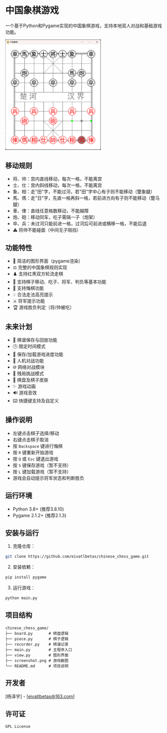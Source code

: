 # 中国象棋游戏

一个基于Python和Pygame实现的中国象棋游戏，支持本地双人对战和基础游戏功能。

<img src="screenshot.png" alt="游戏截图" width="300">

## 移动规则

- 将、帅：宫内直线移动，每次一格，不能离宫
- 士、仕：宫内斜线移动，每次一格，不能离宫
- 象、相：走"田"字，不能过河，若"田"字中心有子则不能移动（蹩象腿）
- 馬、傌：走"日"字，先直一格再斜一格，若前进方向有子则不能移动（蹩马腿）
- 車、俥：直线任意格数移动，不能越障
- 炮、砲：移动同车，吃子需隔一子（炮架）
- 卒、兵：未过河只能前进一格，过河后可前进或横移一格，不能后退
- ⚠️ 将帅不能碰面（中间无子阻挡）

## 功能特性

- 🎨 简洁的图形界面（pygame渲染）
- ⚖️ 完整的中国象棋规则实现
- ♟️ 支持红黑双方轮流走棋
- 📌 支持棋子移动、吃子、将军、判负等基本功能
- 🔄 支持悔棋功能
- 💡 合法走法高亮提示
- ⚔️ 将军提示功能
- 🏆 游戏胜负判定（将/帅被吃）

## 未来计划

- 📜 棋谱保存与回放功能
- 🕒 限定时间模式
- 💾 保存/加载游戏进度功能
- 🤖 人机对战功能
- 🌐 网络对战模块
- 🏁 残局挑战模式
- 🎨 棋盘及棋子皮肤
- ✨ 游戏动画
- 🔊 游戏音效
- ⌨️ 快捷键支持及自定义

## 操作说明

- 左键点击棋子选择/移动
- 右键点击棋子取消
- 按 `Backspace` 键进行悔棋
- 按 `R` 键重新开始游戏
- 按 `Q` 或 `Esc` 键退出游戏
- 按 `S` 键保存游戏（暂不支持）
- 按 `L` 键加载游戏（暂不支持）
- 游戏会自动提示将军状态和判断胜负

## 运行环境

- Python 3.8+ (推荐3.8.10)
- Pygame 2.1.2+ (推荐2.1.3)

## 安装与运行

1. 克隆仓库：
```bash 
git clone https://github.com/eivatlbetas/chinese_chess_game.git
```

2. 安装依赖：
```bash
pip install pygame
```

3. 运行游戏：
```bash
python main.py
```

## 项目结构

```
chinese_chess_game/
├── board.py       # 棋盘逻辑
├── piece.py       # 棋子逻辑 
├── recorder.py    # 棋谱记录
├── main.py        # 主程序入口
├── view.py        # 图形界面
├── screenshot.png # 游戏截图
└── README.md      # 项目说明
```

## 开发者

[杨泽宇] - [eivatlbetas@163.com]

## 许可证

```
GPL License
```